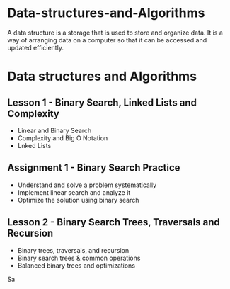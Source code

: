 # Data-structures-and-Algorithms
A data structure is a storage that is used to store and organize data. It is a way of arranging data on a computer so that it can be accessed and updated efficiently.

# Data structures and Algorithms
## Lesson 1 - Binary Search, Linked Lists and Complexity
* Linear and Binary Search
* Complexity and Big O Notation
* Lnked Lists

## Assignment 1 - Binary Search Practice
* Understand and solve a problem systematically
* Implement linear search and analyze it
* Optimize the solution using binary search

## Lesson 2 - Binary Search Trees, Traversals and Recursion
* Binary trees, traversals, and recursion
* Binary search trees & common operations
* Balanced binary trees and optimizations



Sa
